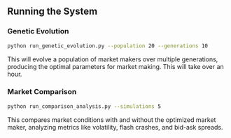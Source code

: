 ## Running the System

### Genetic Evolution

```bash
python run_genetic_evolution.py --population 20 --generations 10
```

This will evolve a population of market makers over multiple generations, producing the optimal parameters for market making. This will take over an hour.

### Market Comparison

```bash
python run_comparison_analysis.py --simulations 5
```

This compares market conditions with and without the optimized market maker, analyzing metrics like volatility, flash crashes, and bid-ask spreads.
